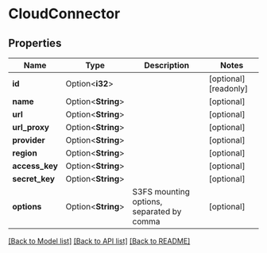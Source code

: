 # CloudConnector

## Properties

Name | Type | Description | Notes
------------ | ------------- | ------------- | -------------
**id** | Option<**i32**> |  | [optional][readonly]
**name** | Option<**String**> |  | [optional]
**url** | Option<**String**> |  | [optional]
**url_proxy** | Option<**String**> |  | [optional]
**provider** | Option<**String**> |  | [optional]
**region** | Option<**String**> |  | [optional]
**access_key** | Option<**String**> |  | [optional]
**secret_key** | Option<**String**> |  | [optional]
**options** | Option<**String**> | S3FS mounting options, separated by comma | [optional]

[[Back to Model list]](../README.md#documentation-for-models) [[Back to API list]](../README.md#documentation-for-api-endpoints) [[Back to README]](../README.md)


